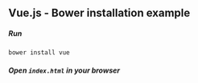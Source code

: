 ## Vue.js - Bower installation example

##### Run
`bower install vue`
##### Open `index.html` in your browser
